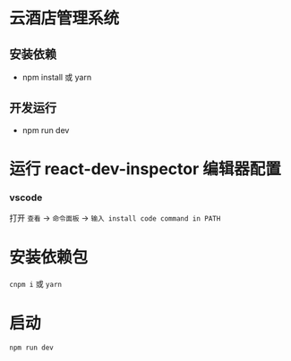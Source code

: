 # 云酒店管理系统

## 安装依赖

- npm install 或 yarn

## 开发运行

- npm run dev

# 运行 react-dev-inspector 编辑器配置

### vscode

打开 `查看` -> `命令面板` -> `输入 install code command in PATH`

# 安装依赖包

`cnpm i` 或 `yarn`

# 启动

`npm run dev`
